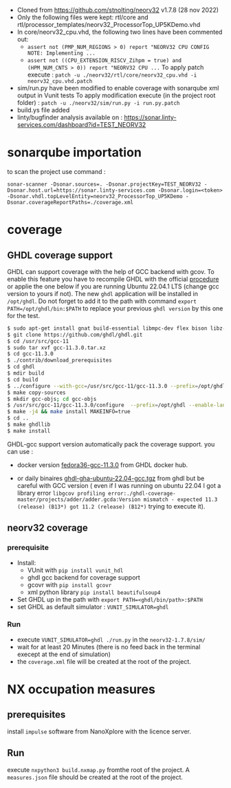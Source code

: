 * Cloned from https://github.com/stnolting/neorv32 v1.7.8 (28 nov 2022)
* Only the following files were kept: rtl/core and rtl/processor_templates/neorv32_ProcessorTop_UP5KDemo.vhd
* In core/neorv32_cpu.vhd, the following two lines have been commented out:
    * `assert not (PMP_NUM_REGIONS > 0) report "NEORV32 CPU CONFIG NOTE: Implementing ...`
    * `assert not ((CPU_EXTENSION_RISCV_Zihpm = true) and (HPM_NUM_CNTS > 0)) report "NEORV32 CPU ...`
  To apply patch execute : `patch -u ./neorv32/rtl/core/neorv32_cpu.vhd -i neorv32_cpu.vhd.patch`
* sim/run.py have been modified to enable coverage with sonarqube xml output in Vunit tests
  To apply modification execute (in the project root folder) : `patch -u ./neorv32/sim/run.py -i run.py.patch`
* build.ys file added
* linty/bugfinder analysis available on : https://sonar.linty-services.com/dashboard?id=TEST_NEORV32 

# sonarqube importation
to scan the project use command :
```
sonar-scanner -Dsonar.sources=. -Dsonar.projectKey=TEST_NEORV32 -Dsonar.host.url=https://sonar.linty-services.com -Dsonar.login=<token> -Dsonar.vhdl.topLevelEntity=neorv32_ProcessorTop_UP5KDemo -Dsonar.coverageReportPaths=./coverage.xml

```

# coverage
## GHDL coverage support
GHDL can support coverage with the help of GCC backend with gcov. 
To enable this feature you have to recompile GHDL with the official [procedure](https://ghdl.github.io/ghdl/development/building/GCC.html#build-gcc) or applie the one below if you are running Ubuntu 22.04.1 LTS (change gcc version to yours if not). The new `ghdl` application will be installed in `/opt/ghdl`. Do not forget to add it to the path with command `export PATH=/opt/ghdl/bin:$PATH` to replace your previous `ghdl version` by this one for the test.

```bash
$ sudo apt-get install gnat build-essential libmpc-dev flex bison libz-dev lcov gcc-11-source texinfo gcovr
$ git clone https://github.com/ghdl/ghdl.git
$ cd /usr/src/gcc-11
$ sudo tar xvf gcc-11.3.0.tar.xz 
$ cd gcc-11.3.0
$ ./contrib/download_prerequisites 
$ cd ghdl 
$ mdir build
$ cd build
$ ../configure --with-gcc=/usr/src/gcc-11/gcc-11.3.0 --prefix=/opt/ghdl
$ make copy-sources
$ mkdir gcc-objs; cd gcc-objs
$ /usr/src/gcc-11/gcc-11.3.0/configure  --prefix=/opt/ghdl --enable-languages=c,vhdl --disable-bootstrap --disable-lto --disable-multilib --disable-libssp --disable-libgomp --disable-libquadmath --enable-default-pie
$ make -j4 && make install MAKEINFO=true
$ cd ..
$ make ghdllib
$ make install
```

GHDL-gcc support version automatically pack the coverage support.   you can use : 

- docker version [fedora36-gcc-11.3.0](https://hub.docker.com/layers/ghdl/ghdl/fedora36-gcc-11.3.0/images/sha256-f7815c67368365533e97ae4202a2cfdad81550247ad9c20c427e8b6a800a73f2?context=explore) from GHDL docker hub.

- or daily binaires [ghdl-gha-ubuntu-22.04-gcc.tgz](https://github.com/ghdl/ghdl/releases/download/nightly/ghdl-gha-ubuntu-22.04-gcc.tgz) from ghdl but be careful with GCC version ( even if I was running on ubuntu 22.04 I got a library error `libgcov profiling error:./ghdl-coverage-master/projects/adder/adder.gcda:Version mismatch - expected 11.3 (release) (B13*) got 11.2 (release) (B12*)` trying to execute it).

## neorv32 coverage

### prerequisite
- Install:
    - VUnit with `pip install vunit_hdl`
    - ghdl gcc backend for coverage support
    - gcovr with `pip install gcovr`
    - xml python library `pip install beautifulsoup4`
- Set GHDL up in the path with `export PATH=<ghdl/bin/path>:$PATH`
- set GHDL as default simulator : `VUNIT_SIMULATOR=ghdl`

### Run
- execute `VUNIT_SIMULATOR=ghdl ./run.py` in the `neorv32-1.7.8/sim/` 
- wait for at least 20 Minutes (there is no feed back in the terminal execept at the end of simulation)
- the `coverage.xml` file will be created at the root of the project.


# NX occupation measures

## prerequisites
install `impulse` software from NanoXplore with the licence server.

## Run
execute `nxpython3 build.nxmap.py` fromthe root of the project. A `measures.json` file should be created at the root of the project.

